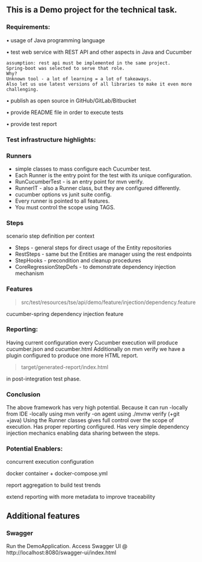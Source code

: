 ## This is a Demo project for the technical task.
### Requirements:

• usage of Java programming language

• test web service with REST API and other aspects in Java and Cucumber

    assumption: rest api must be implemented in the same project.
    Spring-boot was selected to serve that role.
    Why?
    Unknown tool - a lot of learning = a lot of takeaways.
    Also let us use latest versions of all libraries to make it even more challenging.

• publish as open source in GitHub/GitLab/Bitbucket

• provide README file in order to execute tests

• provide test report


### Test infrastructure highlights:
### Runners

- simple classes to mass configure each Cucumber test.
- Each Runner is the entry point for the test with its unique configuration.
- RunCucumberTest - is an entry point for mvn verify.
- RunnerIT - also a Runner class, but they are configured differently.
- cucumber options vs junit suite config.
- Every runner is pointed to all features.
- You must control the scope using TAGS.

### Steps
scenario step definition per context
- Steps - general steps for direct usage of the Entity repositories
- RestSteps - same but the Entities are manager using the rest endpoints
- StepHooks - precondition and cleanup procedures
- CoreRegressionStepDefs - to demonstrate dependency injection mechanism
### Features
>src/test/resources/tse/api/demo/feature/injection/dependency.feature

cucumber-spring dependency injection feature
### Reporting:

Having current configuration every Cucumber execution will produce cucumber.json and cucumber.html
Additionally on mvn verify we have a plugin configured to produce one more HTML report.
>target/generated-report/index.html  

in post-integration test phase.

### Conclusion
The above framework has very high potential.
Because it can run
    -locally from IDE
    -locally using mvn verify
    -on agent using ./mvnw verify (+git +java)
Using the Runner classes gives full control over the scope of execution.
Has proper reporting configured.
Has very simple dependency injection mechanics enabling data sharing between the steps.

### Potential Enablers:

concurrent execution configuration

docker container + docker-compose.yml

report aggregation to build test trends

extend reporting with more metadata to improve traceability

## Additional features
### Swagger
Run the DemoApplication.
Access Swagger UI @ http://localhost:8080/swagger-ui/index.html

